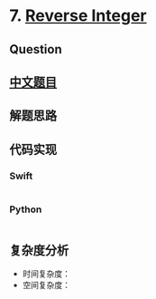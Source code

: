 # 7. [Reverse Integer](https://leetcode.com/problems/reverse-integer/)

## Question



## [中文题目](https://leetcode-cn.com/problems/reverse-integer/)



## 解题思路



## 代码实现

### Swift

```swift

```

### Python

```python

```

## 复杂度分析

- 时间复杂度：
- 空间复杂度：
